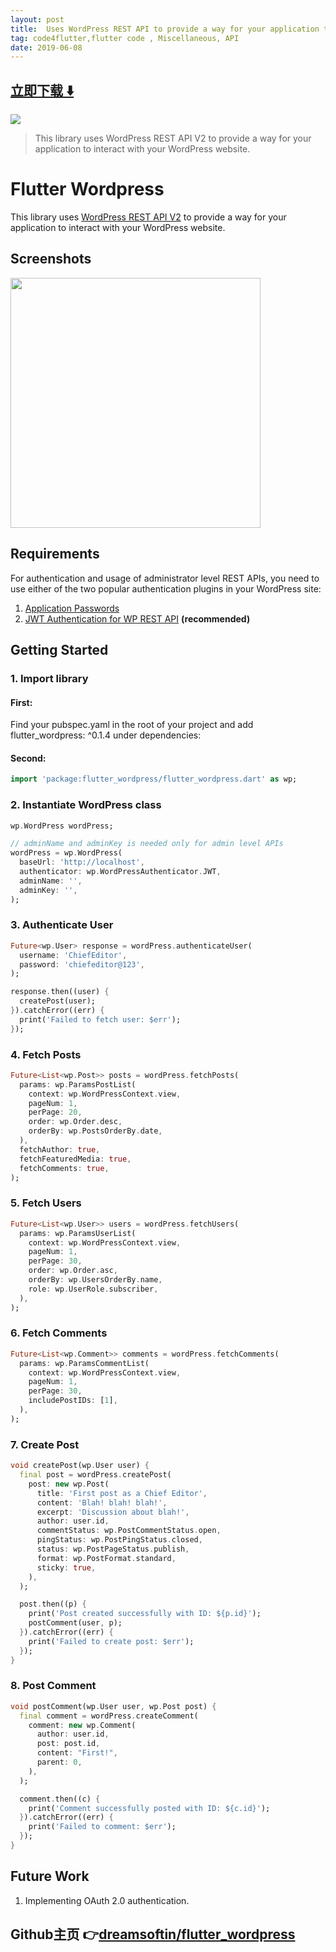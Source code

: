 ```yaml
---
layout: post
title:  Uses WordPress REST API to provide a way for your application to interact
tag: code4flutter,flutter code , Miscellaneous, API
date: 2019-06-08
---
```


 


## [立即下载 ️⬇️ ](https://codeload.github.com/dreamsoftin/flutter_wordpress/zip/master) 


 
![](https://flutterawesome.com/content/images/2019/03/Flutter-Wordpress.jpg)
 
>
> This library uses WordPress REST API V2 to provide a way for your application to interact with your WordPress website.
>

 
# Flutter Wordpress

This library uses [WordPress REST API V2](https://developer.wordpress.org/rest-api/) to provide a way for your application to interact with your WordPress website.

## Screenshots
<img src='https://raw.githubusercontent.com/dreamsoftin/flutter_wordpress/master/example/images/screenshots/posts.png' height='400'/>

## Requirements
For authentication and usage of administrator level REST APIs, you need to use either of the two popular authentication plugins in your WordPress site:
1. [Application Passwords](https://wordpress.org/plugins/application-passwords/)
2. [JWT Authentication for WP REST API](https://wordpress.org/plugins/jwt-authentication-for-wp-rest-api/) <strong>(recommended)</strong>

## Getting Started

### 1. Import library

#### First:
Find your pubspec.yaml in the root of your project and add flutter_wordpress: ^0.1.4 under dependencies:

#### Second:
```dart
import 'package:flutter_wordpress/flutter_wordpress.dart' as wp;
```

### 2. Instantiate WordPress class

```dart
wp.WordPress wordPress;

// adminName and adminKey is needed only for admin level APIs
wordPress = wp.WordPress(
  baseUrl: 'http://localhost',
  authenticator: wp.WordPressAuthenticator.JWT,
  adminName: '', 
  adminKey: '',
);
```

### 3. Authenticate User

```dart
Future<wp.User> response = wordPress.authenticateUser(
  username: 'ChiefEditor',
  password: 'chiefeditor@123',
);

response.then((user) {
  createPost(user);
}).catchError((err) {
  print('Failed to fetch user: $err');
});
```

### 4. Fetch Posts

```dart
Future<List<wp.Post>> posts = wordPress.fetchPosts(
  params: wp.ParamsPostList(
    context: wp.WordPressContext.view,
    pageNum: 1,
    perPage: 20,
    order: wp.Order.desc,
    orderBy: wp.PostsOrderBy.date,
  ),
  fetchAuthor: true,
  fetchFeaturedMedia: true,
  fetchComments: true,
);
```

### 5. Fetch Users

```dart
Future<List<wp.User>> users = wordPress.fetchUsers(
  params: wp.ParamsUserList(
    context: wp.WordPressContext.view,
    pageNum: 1,
    perPage: 30,
    order: wp.Order.asc,
    orderBy: wp.UsersOrderBy.name,
    role: wp.UserRole.subscriber,
  ),
);
```

### 6. Fetch Comments

```dart
Future<List<wp.Comment>> comments = wordPress.fetchComments(
  params: wp.ParamsCommentList(
    context: wp.WordPressContext.view,
    pageNum: 1,
    perPage: 30,
    includePostIDs: [1],
  ),
);
```
### 7. Create Post

```dart
void createPost(wp.User user) {
  final post = wordPress.createPost(
    post: new wp.Post(
      title: 'First post as a Chief Editor',
      content: 'Blah! blah! blah!',
      excerpt: 'Discussion about blah!',
      author: user.id,
      commentStatus: wp.PostCommentStatus.open,
      pingStatus: wp.PostPingStatus.closed,
      status: wp.PostPageStatus.publish,
      format: wp.PostFormat.standard,
      sticky: true,
    ),
  );

  post.then((p) {
    print('Post created successfully with ID: ${p.id}');
    postComment(user, p);
  }).catchError((err) {
    print('Failed to create post: $err');
  });
}
```
### 8. Post Comment

```dart
void postComment(wp.User user, wp.Post post) {
  final comment = wordPress.createComment(
    comment: new wp.Comment(
      author: user.id,
      post: post.id,
      content: "First!",
      parent: 0,
    ),
  );

  comment.then((c) {
    print('Comment successfully posted with ID: ${c.id}');
  }).catchError((err) {
    print('Failed to comment: $err');
  });
}
```

## Future Work
1. Implementing OAuth 2.0 authentication.

## Github主页 👉[dreamsoftin/flutter_wordpress](http://github.com/dreamsoftin/flutter_wordpress)
